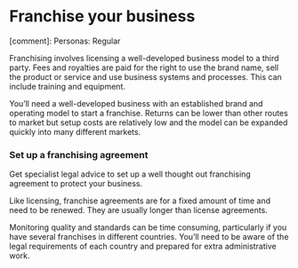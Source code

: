 # Franchise your business
[comment]: Personas: Regular

Franchising involves licensing a well-developed business model to a third party. Fees and royalties are paid for the right to use the brand name, sell the product or service and use business systems and processes. This can include training and equipment.

You&rsquo;ll need a well-developed business with an established brand and operating model to start a franchise. Returns can be lower than other routes to market but setup costs are relatively low and the model can be expanded quickly into many different markets.

### Set up a franchising agreement

Get specialist legal advice to set up a well thought out franchising agreement to protect your business. 

Like licensing, franchise agreements are for a fixed amount of time and need to be renewed. They are usually longer than license agreements.

Monitoring quality and standards can be time consuming, particularly if you have several franchises in different countries. You&rsquo;ll need to be aware of the legal requirements of each country and prepared for extra administrative work.
